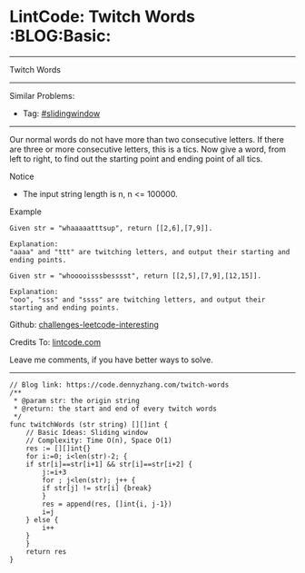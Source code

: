 
# LintCode: Twitch Words     :BLOG:Basic:

---

Twitch Words  

---

Similar Problems:  

-   Tag: [#slidingwindow](https://code.dennyzhang.com/tag/slidingwindow)

---

Our normal words do not have more than two consecutive letters. If there are three or more consecutive letters, this is a tics. Now give a word, from left to right, to find out the starting point and ending point of all tics.  

Notice  

-   The input string length is n, n <= 100000.

Example  

    Given str = "whaaaaatttsup", return [[2,6],[7,9]].
    
    Explanation:
    "aaaa" and "ttt" are twitching letters, and output their starting and ending points.

    Given str = "whooooisssbesssst", return [[2,5],[7,9],[12,15]].
    
    Explanation:
    "ooo", "sss" and "ssss" are twitching letters, and output their starting and ending points.

Github: [challenges-leetcode-interesting](https://github.com/DennyZhang/challenges-leetcode-interesting/tree/master/twitch-words)  

Credits To: [lintcode.com](https://www.lintcode.com/en/old/problem/twitch-words/)  

Leave me comments, if you have better ways to solve.  

---

    // Blog link: https://code.dennyzhang.com/twitch-words
    /**
     * @param str: the origin string
     * @return: the start and end of every twitch words
     */
    func twitchWords (str string) [][]int {
        // Basic Ideas: Sliding window
        // Complexity: Time O(n), Space O(1)
        res := [][]int{}
        for i:=0; i<len(str)-2; {
    	if str[i]==str[i+1] && str[i]==str[i+2] {
    	    j:=i+3
    	    for ; j<len(str); j++ {
    		if str[j] != str[i] {break}
    	    }
    	    res = append(res, []int{i, j-1})
    	    i=j
    	} else {
    	    i++
    	}
        }
        return res
    }


